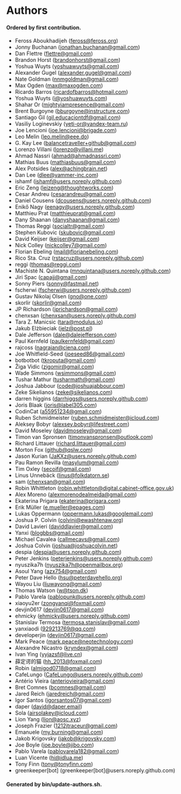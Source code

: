 # Authors

#### Ordered by first contribution.

- Feross Aboukhadijeh (feross@feross.org)
- Jonny Buchanan (jonathan.buchanan@gmail.com)
- Dan Flettre (flettre@gmail.com)
- Brandon Horst (brandonhorst@gmail.com)
- Yoshua Wuyts (yoshuawuyts@gmail.com)
- Alexander Gugel (alexander.gugel@gmail.com)
- Nate Goldman (nnmgoldman@gmail.com)
- Max Ogden (max@maxogden.com)
- Ricardo Barros (ricardofbarros@hotmail.com)
- Yoshua Wuyts (i@yoshuawuyts.com)
- Shahar Or (mightyiampresence@gmail.com)
- Brent Burgoyne (bburgoyne@instructure.com)
- Santiago Gil (gil.educaciontdf@gmail.com)
- Vasiliy Loginevskiy (yeti-or@yandex-team.ru)
- Joe Lencioni (joe.lencioni@brigade.com)
- Leo Melin (leo.melin@eee.do)
- G. Kay Lee (balancetraveller+github@gmail.com)
- Lorenzo Villani (lorenzo@villani.me)
- Ahmad Nassri (ahmad@ahmadnassri.com)
- Mathias Buus (mathiasbuus@gmail.com)
- Alex Potsides (alex@achingbrain.net)
- Dan Lee (dlee@yammer-inc.com)
- ishamf (ishamf@users.noreply.github.com)
- Eric Zeng (leizeng@thoughtworks.com)
- Cesar Andreu (cesarandreu@gmail.com)
- Daniel Cousens (dcousens@users.noreply.github.com)
- Enikő Nagy (eenagy@users.noreply.github.com)
- Matthieu Prat (matthieuprat@gmail.com)
- Dany Shaanan (danyshaanan@gmail.com)
- Thomas Reggi (socialtr@gmail.com)
- Stephen Kubovic (skubovic@gmail.com)
- David Keijser (keijser@gmail.com)
- Nick Colley (nickcolley7@gmail.com)
- Florian Ebeling (mail@florianebeling.com)
- Rico Sta. Cruz (rstacruz@users.noreply.github.com)
- reggi (thomas@reggi.com)
- Machisté N. Quintana (mnquintana@users.noreply.github.com)
- Jiri Spac (capajj@gmail.com)
- Sonny Piers (sonny@fastmail.net)
- fscherwi (fscherwi@users.noreply.github.com)
- Gustav Nikolaj Olsen (gno@one.com)
- skorlir (skorlir@gmail.com)
- JP Richardson (jprichardson@gmail.com)
- chenxsan (chenxsan@users.noreply.github.com)
- Tara Z. Manicsic (tara@modulus.io)
- Jakub Elżbieciak (jelz@post.pl)
- Dale Jefferson (dale@dalejefferson.com)
- Paul Kernfeld (paulkernfeld@gmail.com)
- rajcoss (nagrajan@ciena.com)
- Joe Whitfield-Seed (joeseed86@gmail.com)
- botbotbot (tkroputa@gmail.com)
- Žiga Vidic (zigomir@gmail.com)
- Wade Simmons (wsimmons@gmail.com)
- Tushar Mathur (tusharmath@gmail.com)
- Joshua Jabbour (code@joshuajabbour.com)
- Zeke Sikelianos (zeke@sikelianos.com)
- darren higgins (darrhiggs@users.noreply.github.com)
- Joris Blaak (joris@label305.com)
- CodinCat (a55951234@gmail.com)
- Ruben Schmidmeister (ruben.schmidmeister@icloud.com)
- Aleksey Bobyr (alexsey.bobyr@lifestreet.com)
- David Moseley (davidmoseley@gmail.com)
- Timon van Spronsen (timonvanspronsen@outlook.com)
- Richard Littauer (richard.littauer@gmail.com)
- Morton Fox (github@qslw.com)
- Jason Kurian (JaKXz@users.noreply.github.com)
- Pau Ramon Revilla (masylum@gmail.com)
- Tim Oxley (secoif@gmail.com)
- Linus Unnebäck (linus@folkdatorn.se)
- sam (chenxsan@gmail.com)
- Robin Whittleton (robin.whittleton@digital.cabinet-office.gov.uk)
- Alex Moreno (alexmorenodealmeida@gmail.com)
- Ekaterina Prigara (ekaterina@prigara.com)
- Erik Müller (e.mueller@epages.com)
- Lukas Oppermann (oppermann.lukas@googlemail.com)
- Joshua P. Colvin (colvinj@ewashtenaw.org)
- David Lavieri (daviddlavier@gmail.com)
- Yanxi (blogbbs@gmail.com)
- Michael Cavalea (callmecavs@gmail.com)
- Joshua Colvin (joshua@joshuacolvin.net)
- despia (despia@users.noreply.github.com)
- Peter Jenkins (peterjenkins@users.noreply.github.com)
- nyuszika7h (nyuszika7h@openmailbox.org)
- Asoul Yang (azx754@gmail.com)
- Peter Dave Hello (hsu@peterdavehello.org)
- Wayou Liu (liuwayong@gmail.com)
- Thomas Watson (w@tson.dk)
- Pablo Varela (pablopunk@users.noreply.github.com)
- xiaoyu2er (zongyanqi@foxmail.com)
- devjin0617 (devjin0617@gmail.com)
- ehmicky (ehmicky@users.noreply.github.com)
- Stanislav Termosa (termosa.stanislav@gmail.com)
- yanxiaodi (929213769@qq.com)
- developerjin (devjin0617@gmail.com)
- Mark Peace (mark.peace@neotechnology.com)
- Alexandre Nicastro (kryndex@gmail.com)
- Ivan Ying (yyjazsf@live.cn)
- 薛定谔的猫 (hh_2013@foxmail.com)
- Robin (almigod0718@gmail.com)
- CafeLungo (CafeLungo@users.noreply.github.com)
- Antério Vieira (anteriovieira@gmail.com)
- Bret Comnes (bcomnes@gmail.com)
- Jared Reich (jaredreich@gmail.com)
- Igor Santos (igorsantos07@gmail.com)
- daper (david@daper.email)
- Sola (airsolakey@icloud.com)
- Lion Yang (lion@aosc.xyz)
- Joseph Frazier (1212jtraceur@gmail.com)
- Emanuele (my.burning@gmail.com)
- Jakob Krigovsky (jakob@krigovsky.com)
- Joe Boyle (joe.boyle@jibo.com)
- Pablo Varela (pablovarela182@gmail.com)
- Luan Vicente (hi@idlua.me)
- Tony Finn (tony@tonyfinn.com)
- greenkeeper[bot] (greenkeeper[bot]@users.noreply.github.com)

#### Generated by bin/update-authors.sh.
